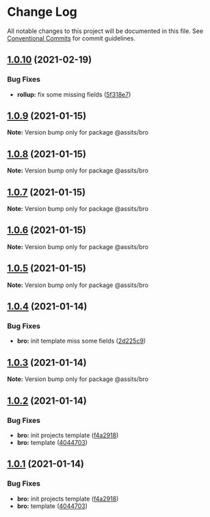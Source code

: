 # Change Log

All notable changes to this project will be documented in this file.
See [Conventional Commits](https://conventionalcommits.org) for commit guidelines.

## [1.0.10](https://github.com/sportcoco/bro/compare/@assits/bro@1.0.9...@assits/bro@1.0.10) (2021-02-19)


### Bug Fixes

* **rollup:** fix some missing fields ([5f318e7](https://github.com/sportcoco/bro/commit/5f318e7b40ba117ec13fb246a770d52ff7986f0e))





## [1.0.9](https://github.com/sportcoco/bro/compare/@assits/bro@1.0.8...@assits/bro@1.0.9) (2021-01-15)

**Note:** Version bump only for package @assits/bro





## [1.0.8](https://github.com/sportcoco/bro/compare/@assits/bro@1.0.7...@assits/bro@1.0.8) (2021-01-15)

**Note:** Version bump only for package @assits/bro





## [1.0.7](https://github.com/sportcoco/bro/compare/@assits/bro@1.0.6...@assits/bro@1.0.7) (2021-01-15)

**Note:** Version bump only for package @assits/bro





## [1.0.6](https://github.com/sportcoco/bro/compare/@assits/bro@1.0.5...@assits/bro@1.0.6) (2021-01-15)

**Note:** Version bump only for package @assits/bro





## [1.0.5](https://github.com/sportcoco/bro/compare/@assits/bro@1.0.4...@assits/bro@1.0.5) (2021-01-15)

**Note:** Version bump only for package @assits/bro





## [1.0.4](https://github.com/sportcoco/bro/compare/@assits/bro@1.0.3...@assits/bro@1.0.4) (2021-01-14)


### Bug Fixes

* **bro:** init template miss some fields ([2d225c9](https://github.com/sportcoco/bro/commit/2d225c956497d220fefcb61e1c1c3f1e82ddf086))





## [1.0.3](https://github.com/sportcoco/bro/compare/@assits/bro@1.0.2...@assits/bro@1.0.3) (2021-01-14)

**Note:** Version bump only for package @assits/bro





## [1.0.2](https://github.com/sportcoco/bro/compare/@assits/bro@1.0.1...@assits/bro@1.0.2) (2021-01-14)


### Bug Fixes

* **bro:** init projects template ([f4a2918](https://github.com/sportcoco/bro/commit/f4a2918775e795afd2738407b632c2e9a3fe1aef))
* **bro:** template ([4044703](https://github.com/sportcoco/bro/commit/4044703d4dcac810220bae717de23cef3eb986f0))





## [1.0.1](https://github.com/sportcoco/bro/compare/@assits/bro@1.0.1...@assits/bro@1.0.1) (2021-01-14)


### Bug Fixes

* **bro:** init projects template ([f4a2918](https://github.com/sportcoco/bro/commit/f4a2918775e795afd2738407b632c2e9a3fe1aef))
* **bro:** template ([4044703](https://github.com/sportcoco/bro/commit/4044703d4dcac810220bae717de23cef3eb986f0))
